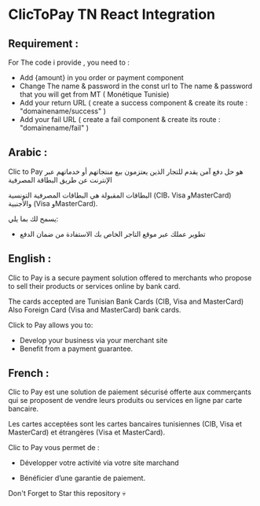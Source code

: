 
# ClicToPay TN React Integration  

## Requirement : 

For The code i provide  , you need to  :

- Add {amount} in you order or payment component 
- Change The name & password in the const url to The name & password that you will get from MT ( Monétique Tunisie)
- Add your return URL ( create a success component & create its route  :  "domainename/success" )
- Add your fail URL ( create a fail component & create its route  :  "domainename/fail" )


## Arabic : 

Clic to Pay
 هو حل دفع آمن يقدم للتجار الذين يعتزمون بيع منتجاتهم أو خدماتهم عبر الإنترنت عن طريق البطاقة المصرفية

البطاقات المقبولة هي البطاقات المصرفية التونسية (CIB، Visa وMasterCard) والأجنبية (Visa وMasterCard).

 يسمح لك بما يلي:

- تطوير عملك عبر موقع التاجر الخاص بك الاستفادة من ضمان الدفع   


## English :
Clic to Pay is a secure payment solution offered to merchants who propose to sell their products or services online by bank card.

The cards accepted are Tunisian Bank Cards (CIB, Visa and MasterCard) Also Foreign Card (Visa and MasterCard) bank cards.

Click to Pay allows you to:

- Develop your business via your merchant site
- Benefit from a payment guarantee.

## French :
Clic to Pay est une solution de paiement sécurisé offerte aux commerçants qui se proposent de vendre leurs produits ou services en ligne par carte bancaire.

Les cartes acceptées sont les cartes bancaires tunisiennes (CIB, Visa et MasterCard) et étrangères (Visa et MasterCard).

Clic to Pay vous permet de :

- Développer votre activité via votre site marchand

- Bénéficier d’une garantie de paiement.

Don't Forget to Star this repository  💀






